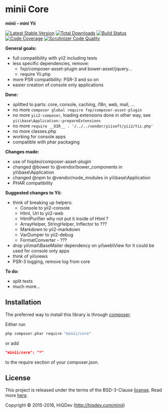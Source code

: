 minii Core
==========

**minii - mini Yii**

[![Latest Stable Version](https://poser.pugx.org/minii/core/v/stable)](https://packagist.org/packages/minii/core)
[![Total Downloads](https://poser.pugx.org/minii/core/downloads)](https://packagist.org/packages/minii/core)
[![Build Status](https://img.shields.io/travis/hiqdev/minii-core.svg)](https://travis-ci.org/hiqdev/minii-core)
[![Code Coverage](https://scrutinizer-ci.com/g/hiqdev/minii-core/badges/coverage.png?b=master)](https://scrutinizer-ci.com/g/hiqdev/minii-core/?branch=master)
[![Scrutinizer Code Quality](https://scrutinizer-ci.com/g/hiqdev/minii-core/badges/quality-score.png?b=master)](https://scrutinizer-ci.com/g/hiqdev/minii-core/?branch=master)

**General goals:**

- full compatibility with yii2 including tests
- less specific dependencies, remove:
    - fxp/composer-asset-plugin and bower-asset/jquery...
    - require Yii.php
- more PSR compatibility: PSR-3 and so on
- easier creation of console only applications

**Done:**

- splitted to parts: core, console, caching, i18n, web, mail, ...
- no more `composer global require fxp/composer-asset-plugin`
- no more `yii2-composer`, loading extensions done in other way, see `yii\base\Application::prepareExtensions`
- no more `require __DIR__ . '/../../vendor/yiisoft/yii2/Yii.php'`
- no more classes.php
- working for console apps
- compatible with phar packaging

**Changes made:**

- use of hiqdev/composer-asset-plugin
- changed @bower to @vendor/bower_components in yii\base\Application
- changed @npm to @vendor/node_modules in yii\base\Application
- PHAR compatibility

**Suggested changes to Yii:**

- think of breaking up helpers:
    - Console to yii2-console
    - Html, Url to yii2-web
    - HtmlPurifier why not put it inside of Html ?
    - ArrayHelper, StringHelper, Inflector to ???
    - Markdown to yii2-markdown
    - VarDumper to yii2-debug
    - FormatConverter - ???
- drop yii\mail\BaseMailer dependency on yii\web\View for it could be used for console only apps
- think of yii\views
- PSR-3 logging, remove log from core

**To do:**

- split tests
- much more...

## Installation

The preferred way to install this library is through [composer](http://getcomposer.org/download/).

Either run

```sh
php composer.phar require "minii/core"
```

or add

```json
"minii/core": "*"
```

to the require section of your composer.json.

## License

This project is released under the terms of the BSD-3-Clause [license](LICENSE).
Read more [here](http://choosealicense.com/licenses/bsd-3-clause).

Copyright © 2015-2016, HiQDev (http://hiqdev.com/minii)
